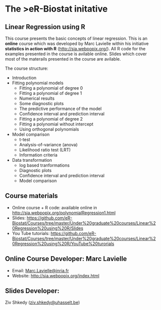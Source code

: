 # The >eR-Biostat initative
## Linear Regression using  R

This course presents the basic concepts of linear regression. This is an **online** course which was developed by Marc Lavielle within his initiative **statistics in action with R** (http://sia.webpopix.org/). All R code for the examples presented in the course is avilable online. Slides which cover most of the materails presented in the course are avilable.

The course structure:

* Introduction
* Fitting polynomial models
  +  Fitting a polynomial of degree 0
  +  Fitting a polynomial of degree 1
  +  Numerical results
  + Some diagnostic plots
  + The predictive performance of the model
  + Confidence interval and prediction interval
  + Fitting a polynomial of degree 2
  +  Fitting a polynomial without intercept
  +  Using orthogonal polynomials
* Model comparison
  + t-test
  + Analysis-of-variance (anova)
  + Likelihood ratio test (LRT)
  + Information criteria
* Data transformation
  + log based tranformations
  + Diagnostic plots
  + Confidence interval and prediction interval
  + Model comparison

## Course materials

* Online course + R code: available online in http://sia.webpopix.org/polynomialRegression1.html
* Slides: https://github.com/eR-Biostat/Courses/tree/master/Under%20graduate%20courses/Linear%20Regression%20using%20R/Slides
* You Tube tutorials: https://github.com/eR-Biostat/Courses/tree/master/Under%20graduate%20courses/Linear%20Regression%20using%20R/YouTube%20turorials

## Online Course Developer: Marc Lavielle
 * Email: Marc.Lavielle@inria.fr
 * Website: http://sia.webpopix.org/index.html
 
 ## Slides Developer: 
 Ziv Shkedy (ziv.shkedy@uhasselt.be)

